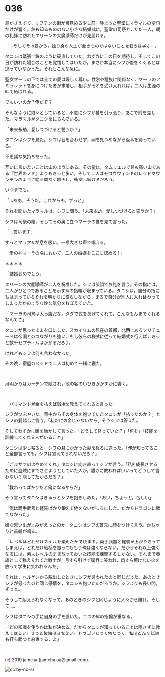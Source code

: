 

# 036

鳥がさえずり，リフテンの街が目覚める少し前。静まった聖堂にマラマルの聖句だけが響く。誰も知るもののない小さな結婚式は，聖堂の司祭と，ただ一人，朝の礼拝に訪れたエリーンの大魔導師だけが見届ける。

「…そしてその愛から，独り身の人生が全きものではないことを我らは学ぶ…」

タニシは緊張で鉄のように硬直していた。わずかにこの日を期待し，そしてこの日が訪れた場合のことを覚悟してはいたが，まさか本当にシフが腹をくくるとは思っていなかった。それもこんな急に。

聖女マーラの下では全ての愛は等しく尊い。性別や種族に関係なく，マーラのアミュレットを身につけた者が求婚し，相手がそれを受け入れれば，二人は生涯の絆で結ばれる。

でもいいのか？俺だぞ？

そんなふうに悶々としていると，不意にシフが袖を引っ張り，あごで前を差した。マラマルがタニシをにらんでいる。

「未来永劫，愛しつづけると誓うか？」

タニシはシフを見た。シフは目を合わせず，祠を見つめながら返事を待っている。

不思議な気持ちだった。

互いに言いたいことは山のようにある。その量は，タムリエルで最も高い山である『世界のノド』よりもきっと多い。そして二人はモロウウィンドのレッドマウンテンのように絶え間なく噴火し，衝突し続けるだろう。

いつまでも。

「…ああ，そうだ。これからも，ずっと」

それを聞いたマラマルは，シフに問う。「未来永劫，愛しつづけると誓うか？」

シフは司祭の瞳，そしてその奥に立つマーラの像を見て言った。

「…誓います」

すっとマラマルが息を吸い，一際大きな声で唱える。

「愛の神マーラの名において，二人の婚姻をここに認める ! 」

＊＊＊＊

「結婚おめでとう」

エリーンの大魔導師が二人を祝福した。シフは笑顔でお礼を言う。その指には，二人がひとつであることを示す絆の指輪が収まっている。タニシは，自分の指にもはまっているそれを明かりに照らしながら，まるで自分が別人に入れ替わってしまったかのような妙な気分をおぼえていた。

「マーラの司祭は太っ腹だな。タダで式をあげてくれて，こんなもんまでくれるなんてさ」

タニシが思ったままを口にした。スカイリムの現在の首都，北西にあるソリチュードは帝国とのつながりも強い。もし彼らの様式に従って結婚式を行えば，きっと数千セプティムはかかるだろう。

けれどもシフは何も言わなかった。

その晩，宿屋のベッドで二人は初めて一緒に寝た。

<br>

月明かりはカーテンで隠され，他の客のいびきがかすかに響く。

<br>

「バリマンドが金を払えば鍛冶を教えてくれると言った」

シフがつぶやいた。背中からその身体を抱いていたタニシが「払ったのか？」とシフの髪越しに言う。「私だけの金じゃないから」そうシフは答えた。

そしてわずかに顔を動かして言った。「どうして黙っていた？」「何を」「技能を訓練してくれる人がいること」

タニシは少し黙ると，シフの耳にかかった髪を後ろに送った。「俺が知ってること全部言っても，シフは覚えてられないだろ？」

「ごまかすのはやめてくれ」タニシに向き直ってシフが言う。「私を成長させるために盗賊にまでさせようとしていた人が，誰かに教わればいいってどうして言わない？隠してたからだろ？」

「教わってばかりだと俺になるからだ」

そう言ってタニシはきゅっとシフを抱きしめた。「おい，ちょっと，苦しい」

「俺は両手武器と軽装ばかり鍛えて他をないがしろにした。だからドラゴンに勝てなかった」

嫌な思い出がよみがえったのか，タニシはシフの首元に顔をつけて言う。かちゃりと首輪が鳴る。

「レベルはどれだけスキルを鍛えたかで決まる。両手武器と軽装が上がりきってしまえば，どれだけ戦槌を振ってももう俺は強くならない。だからそれ以上強くなるには，素人レベルのまま放っておいた技能を練習するしかない。それまで英雄として称えられてた戦士が，弓すら引けず衛兵に笑われ，肉すら焼けない火を放って学生に笑われるんだ」

それは，ヘルゲンから脱出したときにシフが言われたのと同じだった。あのときシフが怒ったのと同じ感情を，タニシも抱いたのだろうか。シフよりも長い間，ずっと。

そうして耐えられなくなって，あのときのシフと同じように人々から離れ，そして…。

シフはタニシの手に自身の手を置いた。二つの絆の指輪が重なる。

「どの知識を使うかは私が決める。だからタニシが知っていることは隠さずに教えてほしい。きっと後悔はさせない。ドラゴンだって何だって，私はどんな試練も打ち勝つと約束する，よ」

<br>
<br>
(c) 2019 jamcha (jamcha.aa@gmail.com).

![cc by-nc-sa](https://i.creativecommons.org/l/by-nc-sa/4.0/88x31.png)

